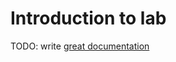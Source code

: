 # Introduction to lab

TODO: write [great documentation](http://jacobian.org/writing/great-documentation/what-to-write/)

